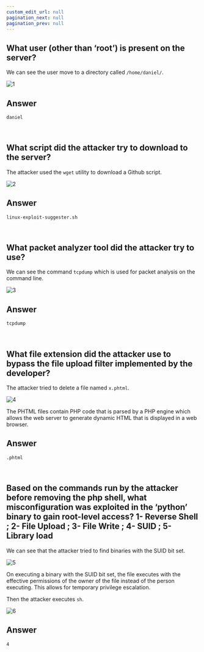 ```yaml
---
custom_edit_url: null
pagination_next: null
pagination_prev: null
---
```


## What user (other than ‘root’) is present on the server?
We can see the user move to a directory called `/home/daniel/`.

![1](https://github.com/Knign/Write-ups/assets/110326359/00f29ed8-d311-4368-a901-1edb63630ceb)

## Answer
```
daniel
```

&nbsp;

## What script did the attacker try to download to the server?
The attacker used the `wget` utility to download a Github script. 

![2](https://github.com/Knign/Write-ups/assets/110326359/1c912724-bb41-4e3f-b484-d4794770d217)

## Answer
```
linux-exploit-suggester.sh
```

&nbsp;

## What packet analyzer tool did the attacker try to use?
We can see the command `tcpdump` which is used for packet analysis on the command line.

![3](https://github.com/Knign/Write-ups/assets/110326359/9a3a0f68-e00d-4897-84b2-624eef3513d7)

## Answer
```
tcpdump
```

&nbsp;

## What file extension did the attacker use to bypass the file upload filter implemented by the developer?
The attacker tried to delete a file named `x.phtml`.

![4](https://github.com/Knign/Write-ups/assets/110326359/73a40386-280f-4003-9890-7c4d5cac8d85)

The PHTML files contain PHP code that is parsed by a PHP engine which allows the web server to generate dynamic HTML that is displayed in a web browser.
## Answer
```
.phtml
```

&nbsp;

## Based on the commands run by the attacker before removing the php shell, what misconfiguration was exploited in the ‘python’ binary to gain root-level access? 1- Reverse Shell ; 2- File Upload ; 3- File Write ; 4- SUID ; 5- Library load

We can see that the attacker tried to find binaries with the SUID bit set.

![5](https://github.com/Knign/Write-ups/assets/110326359/c75c5453-814b-47c3-888e-7a6a43df2581)

On executing a binary with the SUID bit set, the file executes with the effective permissions of the owner of the file instead of the person executing. This allows for temporary privilege escalation.

Then the attacker executes `sh`.

![6](https://github.com/Knign/Write-ups/assets/110326359/1eadcd52-21db-4424-96f4-7e425dec2093)

## Answer
```
4
```
